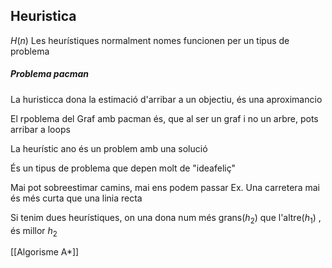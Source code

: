 
## Heuristica
$H(n)$
Les heurístiques normalment nomes funcionen per un tipus de problema

##### Problema pacman
La huristicca dona la estimació d'arribar a un objectiu, és una aproximancio

El rpoblema del Graf amb pacman és, que al ser un graf i no un arbre, pots arribar a loops

La heurístic ano és un problem amb una solució

És un tipus de problema que depen molt de "ideafeliç"

Mai pot sobreestimar camins, mai ens podem passar
	Ex.
	Una carretera mai és més curta que una linia recta

Si tenim dues heurístiques, on una dona num més grans($h_2$) que l'altre($h_1$) , és millor $h_2$


[[Algorisme A*]]